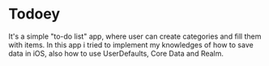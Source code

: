 # Todoey 

It's a simple "to-do list" app, where user can create categories and fill them with items. In this app i tried to implement my knowledges of how to save data in iOS, also how to use UserDefaults, Core Data and Realm. 
